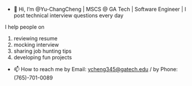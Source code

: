 - 👋 Hi, I’m @Yu-ChangCheng | MSCS @ GA Tech | Software Engineer | I post technical interview questions every day 
  
I help people on
1. reviewing resume
2. mocking interview
3. sharing job hunting tips
4. developing fun projects

- 📫 How to reach me by Email: ycheng345@gatech.edu / by Phone: (765)-701-0089
<!---
Yu-ChangCheng/Yu-ChangCheng is a ✨ special ✨ repository because its `README.md` (this file) appears on your GitHub profile.
You can click the Preview link to take a look at your changes.
--->
